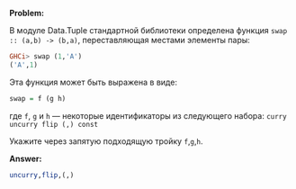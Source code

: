 **Problem:**

В модуле Data.Tuple стандартной библиотеки определена функция `swap :: (a,b) -> (b,a)`,
переставляющая местами элементы пары:

```haskell
GHCi> swap (1,'A')
('A',1)
```

Эта функция может быть выражена в виде:

```haskell
swap = f (g h)
```

где `f`, `g` и `h` — некоторые идентификаторы из следующего набора:
`curry uncurry flip (,) const`

Укажите через запятую подходящую тройку `f`,`g`,`h`.

**Answer:**

```haskell
uncurry,flip,(,)
```

